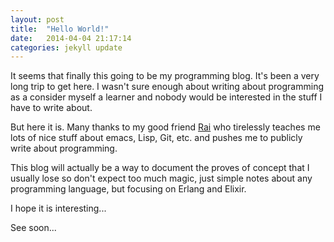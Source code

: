 ```yaml
---
layout: post
title:  "Hello World!"
date:   2014-04-04 21:17:14
categories: jekyll update
---
```


It seems that finally this going to be my programming blog. It's been a very long trip to get here. I wasn't
sure enough about writing about programming as a consider myself a learner and nobody would be interested
in the stuff I have to write about.

But here it is. Many thanks to my good friend [Rai][Rai] who tirelessly
teaches me lots of nice stuff about emacs, Lisp, Git, etc. and pushes me to publicly write about programming.

This blog will actually be a way to document the proves of concept that I usually lose so don't expect
too much magic, just simple notes about any programming language, but focusing on Erlang and Elixir.

I hope it is interesting...

See soon...

[Rai]: http://puntoblogspot.blogspot.com.es
